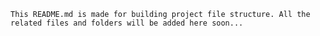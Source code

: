 `This README.md is made for building project file structure. All the related files and folders will be added here soon...`
